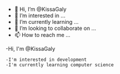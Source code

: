 - 👋 Hi, I’m @KissaGaly
- 👀 I’m interested in ...
- 🌱 I’m currently learning ...
- 💞️ I’m looking to collaborate on ...
- 📫 How to reach me ...

<!---
KissaGaly/KissaGaly is a ✨ special ✨ repository because its `README.md` (this file) appears on your GitHub profile.
You can click the Preview link to take a look at your changes.
--->-Hi, I'm @KissaGaly
    -I'm interested in development
    -I'm currently learning computer science
    
